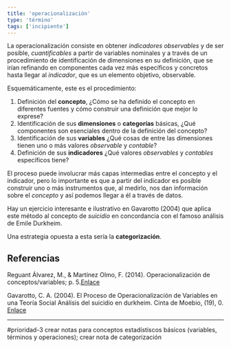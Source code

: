 ```yaml
---
title: 'operacionalización'
type: 'término'
tags: ['incipiente']
---
```


La operacionalización consiste en obtener *indicadores observables* y de ser posible, *cuantificables* a partir de variables nominales y a través de un procedimiento de identificación de dimensiones en su definición, que se irían refinando en componentes cada vez más específicos y concretos hasta llegar al *indicador*, que es un elemento objetivo, observable.

Esquemáticamente, este es el procedimiento:

1. Definición del **concepto**, ¿Cómo se ha definido el concepto en diferentes fuentes y cómo construir una definición que mejor lo exprese?
2. Identificación de sus **dimensiones** o **categorías** básicas, ¿Qué componentes son esenciales dentro de la definición del concepto?
3. Identificación de sus **variables** ¿Qué cosas de entre las dimensiones tienen uno o más valores *observable* y *contable*?
4. Definición de sus **indicadores** ¿Qué valores *observables* y *contables* específicos tiene?

El proceso puede involucrar más capas intermedias entre el concepto y el indicador, pero lo importante es que a partir del indicador es posible construir uno o más instrumentos que, al medirlo, nos dan información sobre el *concepto* y así podemos llegar a él a través de datos.

Hay un ejercicio interesante e ilustrativo en Gavarotto (2004) que aplica este método al concepto de *suicidio* en concordancia con el famoso análisis de Emile Durkheim.

Una estrategia opuesta a esta sería la **categorización**.

## Referencias

Reguant Álvarez, M., & Martínez Olmo, F. (2014). Operacionalización de conceptos/variables; p. 5.[Enlace](http://diposit.ub.edu/dspace/handle/2445/57883)

Gavarotto, C. A. (2004). El Proceso de Operacionalización de Variables en una Teoría Social Análisis del suicidio en durkheim. Cinta de Moebio, (19), 0. [Enlace](https://www.redalyc.org/pdf/101/10101901.pdf)

---
#prioridad-3 crear notas para conceptos estadístiscos básicos (variables, términos y operaciones); crear nota de categorización